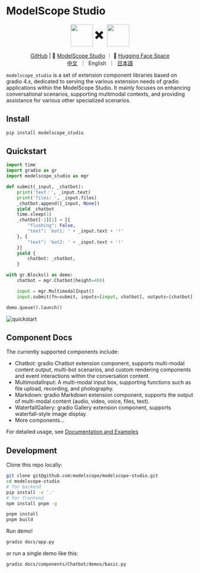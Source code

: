 <h1>ModelScope Studio</h1>

<p align="center">
    <img src="https://modelscope.oss-cn-beijing.aliyuncs.com/modelscope.gif" height="60" style="vertical-align: middle;"/>
    <span style="font-size: 30px; vertical-align: middle;">
    ✖️
    </span>
    <img src="https://www.gradio.app/_app/immutable/assets/gradio.8a5e8876.svg" height="60" style="vertical-align: middle;">
<p>

<p align="center">
<a href="https://github.com/modelscope/modelscope-studio">GitHub</a> | 🤖 <a href="https://modelscope.cn/studios/modelscope/modelscope-studio/summary">ModelScope Studio</a> ｜ 🤗 <a href="https://huggingface.co/spaces/modelscope/modelscope-studio">Hugging Face Space</a>
<br>
  <a href="README-zh_CN.md">中文</a>&nbsp ｜ &nbspEnglish&nbsp ｜ &nbsp<a href="README-ja_JP.md">日本語</a>
</p>

`modelscope_studio` is a set of extension component libraries based on gradio 4.x, dedicated to serving the various extension needs of gradio applications within the ModelScope Studio. It mainly focuses on enhancing conversational scenarios, supporting multimodal contexts, and providing assistance for various other specialized scenarios.

## Install

```sh
pip install modelscope_studio
```

## Quickstart

```python
import time
import gradio as gr
import modelscope_studio as mgr

def submit(_input, _chatbot):
    print('text：', _input.text)
    print('files: ', _input.files)
    _chatbot.append([_input, None])
    yield _chatbot
    time.sleep(1)
    _chatbot[-1][1] = [{
        "flushing": False,
        "text": 'bot1: ' + _input.text + '!'
    }, {
        "text": 'bot2: ' + _input.text + '!'
    }]
    yield {
        chatbot: _chatbot,
    }

with gr.Blocks() as demo:
    chatbot = mgr.Chatbot(height=400)

    input = mgr.MultimodalInput()
    input.submit(fn=submit, inputs=[input, chatbot], outputs=[chatbot])

demo.queue().launch()
```

![quickstart](./resources/quickstart.png)

## Component Docs

The currently supported components include:

- Chatbot: gradio Chatbot extension component, supports multi-modal content output, multi-bot scenarios, and custom rendering components and event interactions within the conversation content.
- MultimodalInput: A multi-modal input box, supporting functions such as file upload, recording, and photography.
- Markdown: gradio Markdown extension component, supports the output of multi-modal content (audio, video, voice, files, text).
- WaterfallGallery: gradio Gallery extension component, supports waterfall-style image display.
- More components...

For detailed usage, see [Documentation and Examples](https://modelscope.cn/studios/modelscope/modelscope-studio/summary)

## Development

Clone this repo locally:

```sh
git clone git@github.com:modelscope/modelscope-studio.git
cd modelscope-studio
# for backend
pip install -e '.'
# for frontend
npm install pnpm -g

pnpm install
pnpm build
```

Run demo!

```sh
gradio docs/app.py
```

or run a single demo like this:

```sh
gradio docs/components/Chatbot/demos/basic.py
```
